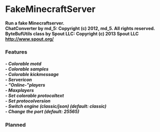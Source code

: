 <html>
<h1>FakeMinecraftServer</h1>

**Run a fake Minecraftserver.**<br />
**ChatConverter by md_5: Copyright (c) 2012, md_5. All rights reserved.**<br />
**ByteBufUtils class by Spout LLC: Copyright (c) 2013 Spout LLC <http://www.spout.org/>**
<br />
<h3>Features<h5 />
- Colorable motd<br />
- Colorable samples<br />
- Colorable kickmessage<br />
- Servericon<br />
- "Online-"players<br />
- Maxplayers<br />
- Set colorable protocoltext<br />
- Set protocolversion<br />
- Switch engine (classic/json) (default: classic)<br />
- Change the port (default: 25565)<br />

<h3>Planned<h5 />
</html>